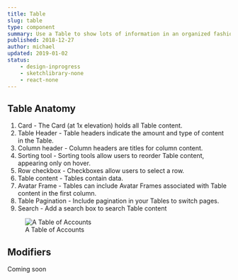 ```yaml
---
title: Table
slug: table
type: component
summary: Use a Table to show lots of information in an organized fashion.
published: 2018-12-27
author: michael
updated: 2019-01-02
status:
    - design-inprogress
    - sketchlibrary-none
    - react-none
---
```


## Table Anatomy
1. Card - The Card (at 1x elevation) holds all Table content.
2. Table Header - Table headers indicate the amount and type of content in the Table.
3. Column header - Column headers are titles for column content.
4. Sorting tool - Sorting tools allow users to reorder Table content, appearing only on hover.
5. Row checkbox - Checkboxes allow users to select a row.
6. Table content - Tables contain data.
7. Avatar Frame - Tables can include Avatar Frames associated with Table content in the first column.
8. Table Pagination - Include pagination in your Tables to switch pages.
9. Search - Add a search box to search Table content

<figure>
    <img src="/static/images/table.png" alt="A Table of Accounts">
    <figcaption>A Table of Accounts</figcaption>
</figure>

## Modifiers
Coming soon